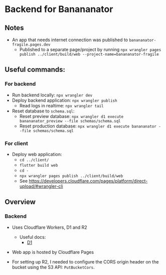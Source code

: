 # Backend for Banananator

## Notes
- An app that needs internet connection was published to `banananator-fragile.pages.dev`
    - Published to a separate page/project by running `npx wrangler pages publish ../client/build/web --project-name=banananator-fragile`

## Useful commands:

### For backend
- Run backend locally: `npx wrangler dev`
- Deploy backend application: `npx wrangler publish`
    - Read logs in realtime: `npx wrangler tail`
- Reset database to `schema.sql`:
    - Reset preview database: `npx wrangler d1 execute banananator_preview --file schemas/schema.sql`
    - Reset production database: `npx wrangler d1 execute banananator --file schemas/schema.sql`

### For client
- Deploy web application: 
    - `cd ../client/`
    - `flutter build web`
    - `cd -`
    - `npx wrangler pages publish ../client/build/web`
    - See https://developers.cloudflare.com/pages/platform/direct-upload/#wrangler-cli


## Overview

### Backend
- Uses Cloudflare Workers, D1 and R2
    - Useful docs:
        - [D1](https://developers.cloudflare.com/d1/get-started/)
- Web app is hosted by Cloudflare Pages

- For setting up R2, I needed to configure the CORS origin header on the bucket using the S3 API: `PutBucketCors`.